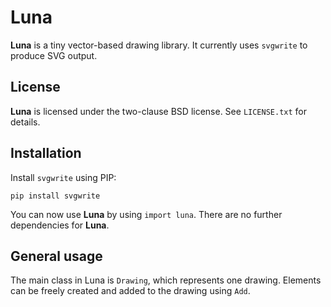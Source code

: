 Luna
====

**Luna** is a tiny vector-based drawing library. It currently uses ``svgwrite`` to produce SVG output.

License
-------

**Luna** is licensed under the two-clause BSD license. See ``LICENSE.txt`` for details.

Installation
------------

Install ``svgwrite`` using PIP:

    pip install svgwrite

You can now use **Luna** by using ``import luna``. There are no further dependencies for **Luna**.

General usage
-------------

The main class in Luna is ``Drawing``, which represents one drawing. Elements can be freely created and added to the drawing using ``Add``.
